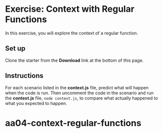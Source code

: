 # Exercise: Context with Regular Functions

In this exercise, you will explore the context of a regular function.

## Set up

Clone the starter from the **Download** link at the bottom of this page.

## Instructions

For each scenario listed in the __context.js__ file, predict what will happen
when the code is run. Then uncomment the code in the scenario and run the
__context.js__ file, `node context.js`, to compare what actually happened to
what you expected to happen.
# aa04-context-regular-functions
